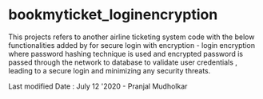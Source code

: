 # bookmyticket_loginencryption

This projects refers to another airline ticketing system code with the below functionalities added by for secure login with encryption -
   login encryption where password hashing technique is used and encrypted password is passed through the network to database to validate user credentials , leading to a secure login and minimizing any security threats.
   
   
   Last modified Date : July 12 '2020 - Pranjal Mudholkar
